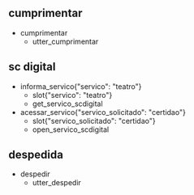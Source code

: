 ## cumprimentar
* cumprimentar
  - utter_cumprimentar

## sc digital
* informa_servico{"servico": "teatro"}
  - slot{"servico": "teatro"}
  - get_servico_scdigital
* acessar_servico{"servico_solicitado": "certidao"}
  - slot{"servico_solicitado": "certidao"}
  - open_servico_scdigital

## despedida
* despedir
  - utter_despedir
